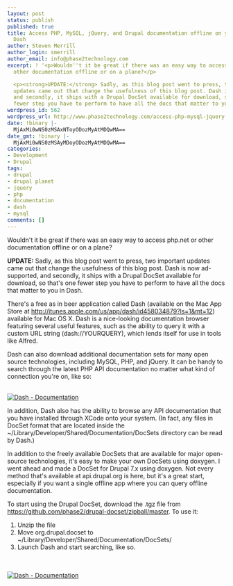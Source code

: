 ```yaml
---
layout: post
status: publish
published: true
title: Access PHP, MySQL, jQuery, and Drupal documentation offline on your Mac with
  Dash
author: Steven Merrill
author_login: smerrill
author_email: info@phase2technology.com
excerpt: ! '<p>Wouldn''t it be great if there was an easy way to access php.net or
  other documentation offline or on a plane?</p>

  <p><strong>UPDATE:</strong> Sadly, as this blog post went to press, two important
  updates came out that change the usefulness of this blog post. Dash is now ad-supported,
  and secondly, it ships with a Drupal DocSet available for download, so that''s one
  fewer step you have to perform to have all the docs that matter to you in Dash.</p>'
wordpress_id: 562
wordpress_url: http://www.phase2technology.com/access-php-mysql-jquery-and-drupal-documentation-offline-on-your-mac-with-dash/
date: !binary |-
  MjAxMi0wNS0zMSAxNToyODozMyAtMDQwMA==
date_gmt: !binary |-
  MjAxMi0wNS0zMSAyMDoyODozMyAtMDQwMA==
categories:
- Development
- Drupal
tags:
- drupal
- drupal planet
- jquery
- php
- documentation
- dash
- mysql
comments: []
---
```

<p>Wouldn't it be great if there was an easy way to access php.net or other documentation offline or on a plane?</p></p>
<p><strong>UPDATE:</strong> Sadly, as this blog post went to press, two important updates came out that change the usefulness of this blog post. Dash is now ad-supported, and secondly, it ships with a Drupal DocSet available for download, so that's one fewer step you have to perform to have all the docs that matter to you in Dash.</p></p>
<p>There's a free as in beer application called Dash (available on the Mac App Store at <a href="http://itunes.apple.com/us/app/dash/id458034879?ls=1&mt=12" title="http://itunes.apple.com/us/app/dash/id458034879?ls=1&mt=12">http://itunes.apple.com/us/app/dash/id458034879?ls=1&mt=12</a>) available for Mac OS X. Dash is a nice-looking documentation browser featuring several useful features, such as the ability to query it with a custom URL string (dash://YOURQUERY), which lends itself for use in tools like Alfred.</p></p>
<p>Dash can also download additional documentation sets for many open source technologies, including MySQL, PHP, and jQuery. It can be handy to search through the latest PHP API documentation no matter what kind of connection you're on, like so:</p><br />
<a href="https://skitch.com/00sven/87u7b/dash-documentation"><img src="https://img.skitch.com/20120530-ttupxms7g3b48xep9yu3qk8rs2.medium.jpg" alt="Dash - Documentation" /></a></p>
<p>In addition, Dash also has the ability to browse any API documentation that you have installed through XCode onto your system. (In fact, any files in DocSet format that are located inside the ~/Library/Developer/Shared/Documentation/DocSets directory can be read by Dash.)</p></p>
<p>In addition to the freely available DocSets that are available for major open-source technologies, it's easy to make your own DocSets using doxygen. I went ahead and made a DocSet for Drupal 7.x using doxygen. Not every method that's available at api.drupal.org is here, but it's a great start, especially if you want a single offline app where you can query offline documentation.</p></p>
<p>To start using the Drupal DocSet, download the .tgz file from <a href="https://github.com/phase2/drupal-docset/zipball/master" title="https://github.com/phase2/drupal-docset/zipball/master">https://github.com/phase2/drupal-docset/zipball/master</a>. To use it:</p></p>
<ol>
<li>Unzip the file</li>
<li>Move org.drupal.docset to ~/Library/Developer/Shared/Documentation/DocSets/</li>
<li>Launch Dash and start searching, like so.</li><br />
</ol><br />
<a href="https://skitch.com/00sven/87u44/dash-documentation"><img src="https://img.skitch.com/20120530-rrgw89tfht2g7ie3ejys98xssr.medium.jpg" alt="Dash - Documentation" /></a></p>
